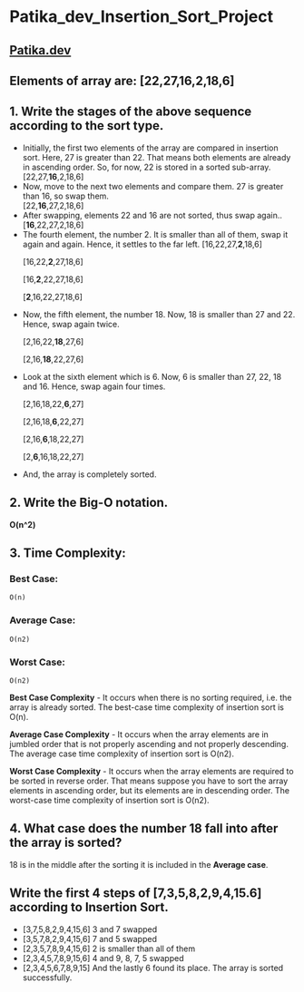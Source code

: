 # Patika_dev_Insertion_Sort_Project

[Patika.dev](https://www.patika.dev/tr)
-------
## Elements of array are: [22,27,16,2,18,6]


## 1. Write the stages of the above sequence according to the sort type.


<ul>
<li>Initially, the first two elements of the array are compared in insertion sort.
Here, 27 is greater than 22. That means both elements are already in ascending order. So, for now, 22 is stored in a sorted sub-array.
<br> 
    [22,27,<b>16</b>,2,18,6]
<br></li>
<li>Now, move to the next two elements and compare them. 27 is greater than 16, so swap them.
<br>
    [22,<b>16</b>,27,2,18,6]
<br> </li>
<li>After swapping, elements 22 and 16 are not sorted, thus swap again..
<br>
    [<b>16</b>,22,27,2,18,6]
<br></li>

<li> The fourth element, the number 2. It is smaller than all of them, swap it again and again. Hence, it settles to the far left.
[16,22,27,<b>2</b>,18,6]<p>
[16,22,<b>2</b>,27,18,6]<p>
[16,<b>2</b>,22,27,18,6]<p>
[<b>2</b>,16,22,27,18,6]<p>

<li> Now, the fifth element, the number 18. Now, 18 is smaller than 27 and 22. Hence, swap again twice.<p>
[2,16,22,<b>18</b>,27,6]<p>
[2,16,<b>18</b>,22,27,6]<p>

<li> Look at the sixth element which is 6. Now, 6 is smaller than 27, 22, 18 and 16. Hence, swap again four times.<p>
[2,16,18,22,<b>6</b>,27]<p>
[2,16,18,<b>6</b>,22,27]<p>
[2,16,<b>6</b>,18,22,27]<p>
[2,<b>6</b>,16,18,22,27]<p>

<li> And, the array is completely sorted.
</ul>

## 2. Write the Big-O notation.

**O(n^2)**  

## 3. Time Complexity: 
### Best Case:<p>
	O(n)
### Average Case:<p>
	O(n2)
### Worst Case:<p>
	O(n2)

**Best Case Complexity** - It occurs when there is no sorting required, i.e. the array is already sorted. The best-case time complexity of insertion sort is O(n).<p>
**Average Case Complexity** - It occurs when the array elements are in jumbled order that is not properly ascending and not properly descending. The average case time complexity of insertion sort is O(n2).<p>
**Worst Case Complexity** - It occurs when the array elements are required to be sorted in reverse order. That means suppose you have to sort the array elements in ascending order, but its elements are in descending order. The worst-case time complexity of insertion sort is O(n2).<p>

## 4. What case does the number 18 fall into after the array is sorted?
18 is in the middle after the sorting it is included in the **Average case**.<p>

## Write the first 4 steps of [7,3,5,8,2,9,4,15.6] according to Insertion Sort.

- [3,7,5,8,2,9,4,15,6] 3 and 7 swapped
- [3,5,7,8,2,9,4,15,6] 7 and 5 swapped
- [2,3,5,7,8,9,4,15,6] 2 is smaller than all of them
- [2,3,4,5,7,8,9,15,6] 4 and 9, 8, 7, 5 swapped
- [2,3,4,5,6,7,8,9,15] And the lastly 6 found its place. The array is sorted successfully.
